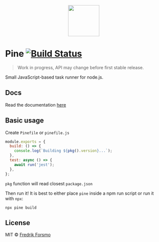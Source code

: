 <div align="center">
  <a href="https://github.com/pinefile/pine">
    <img src="https://avatars.githubusercontent.com/u/70938295?s=200&v=4" width="100px" height="100px" />
  </a>
</div>

# Pine [![Build Status](https://github.com/pinefile/pine/workflows/build/badge.svg)](https://github.com/pinefile/pine/actions)

> Work in progress, API may change before first stable release.

Small JavaScript-based task runner for node.js.

## Docs

Read the documentation [here](/docs)

## Basic usage

Create `Pinefile` or `pinefile.js`

```js
module.exports = {
  build: () => {
    console.log(`Building ${pkg().version}...`);
  },
  test: async () => {
    await run('jest');
  },
};
```

`pkg` function will read closest `package.json`

Then run it! It is best to either place `pine` inside a npm run script or run it with `npx`:

```
npx pine build
```

## License

MIT © [Fredrik Forsmo](https://github.com/frozzare)
